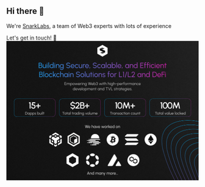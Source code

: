 ## Hi there 👋

We're [SnarkLabs](https://snarklabs.xyz/), a team of Web3 experts with lots of experience

Let's get in touch! 🚀
![Revolutionizing Web3 The SnarkLabs Way](https://raw.githubusercontent.com/SnarkLabs/.github/refs/heads/main/profile/snarklab.png)
